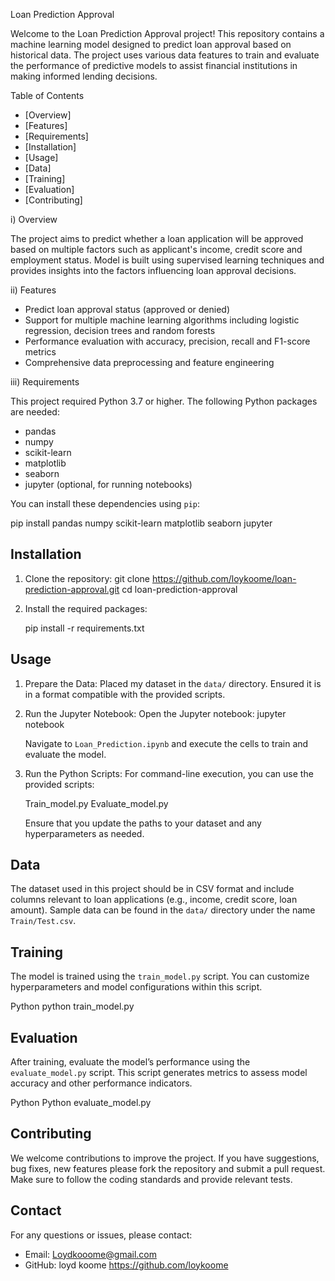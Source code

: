 Loan Prediction Approval

Welcome to the Loan Prediction Approval project! This repository contains a machine learning model designed to predict loan approval based on historical data.
The project uses various data features to train and evaluate the performance of predictive models to assist financial institutions in making informed lending decisions.

 Table of Contents

- [Overview]
- [Features]
- [Requirements]
- [Installation]
- [Usage]
- [Data]
- [Training]
- [Evaluation]
- [Contributing]

i) Overview

The project aims to predict whether a loan application will be approved based on multiple factors such as applicant's income, credit score and employment status. 
Model is built using supervised learning techniques and provides insights into the factors influencing loan approval decisions.

ii) Features

- Predict loan approval status (approved or denied)
- Support for multiple machine learning algorithms including logistic regression, decision trees and random forests
- Performance evaluation with accuracy, precision, recall and F1-score metrics
- Comprehensive data preprocessing and feature engineering

iii) Requirements

This project required Python 3.7 or higher. The following Python packages are needed:

- pandas
- numpy
- scikit-learn
- matplotlib
- seaborn
- jupyter (optional, for running notebooks)

You can install these dependencies using `pip`:

pip install pandas numpy scikit-learn matplotlib seaborn jupyter

 ## Installation

1. Clone the repository:
   git clone https://github.com/loykoome/loan-prediction-approval.git
   cd loan-prediction-approval
   

2. Install the required packages:

   pip install -r requirements.txt


 ## Usage

1. Prepare the Data: Placed my dataset in the `data/` directory. Ensured it is in a format compatible with the provided scripts.

2. Run the Jupyter Notebook: Open the Jupyter notebook:
   jupyter notebook
   

   Navigate to `Loan_Prediction.ipynb` and execute the cells to train and evaluate the model.

3. Run the Python Scripts: For command-line execution, you can use the provided scripts:

   Train_model.py
   Evaluate_model.py
  

   Ensure that you update the paths to your dataset and any hyperparameters as needed.

 ## Data

The dataset used in this project should be in CSV format and include columns relevant to loan applications (e.g., income, credit score, loan amount).
Sample data can be found in the `data/` directory under the name `Train/Test.csv`.

 ## Training

The model is trained using the `train_model.py` script. You can customize hyperparameters and model configurations within this script.

Python
python train_model.py

 ## Evaluation

After training, evaluate the model’s performance using the `evaluate_model.py` script. This script generates metrics to assess model accuracy and other performance indicators.

Python
Python evaluate_model.py

## Contributing

We welcome contributions to improve the project. If you have suggestions, bug fixes, new features please fork the repository and submit a pull request.
Make sure to follow the coding standards and provide relevant tests.


 ## Contact

For any questions or issues, please contact:

- Email: Loydkooome@gmail.com
- GitHub: loyd koome https://github.com/loykoome

